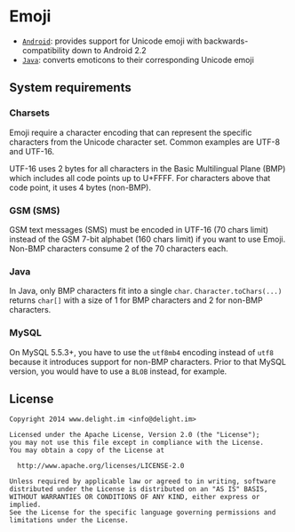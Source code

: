 # Emoji

 * [`Android`](Android/): provides support for Unicode emoji with backwards-compatibility down to Android 2.2
 * [`Java`](Java/): converts emoticons to their corresponding Unicode emoji

## System requirements

### Charsets

Emoji require a character encoding that can represent the specific characters from the Unicode character set. Common examples are UTF-8 and UTF-16.

UTF-16 uses 2 bytes for all characters in the Basic Multilingual Plane (BMP) which includes all code points up to U+FFFF. For characters above that code point, it uses 4 bytes (non-BMP).

### GSM (SMS)

GSM text messages (SMS) must be encoded in UTF-16 (70 chars limit) instead of the GSM 7-bit alphabet (160 chars limit) if you want to use Emoji. Non-BMP characters consume 2 of the 70 characters each.

### Java

In Java, only BMP characters fit into a single `char`. `Character.toChars(...)` returns `char[]` with a size of 1 for BMP characters and 2 for non-BMP characters.

### MySQL

On MySQL 5.5.3+, you have to use the `utf8mb4` encoding instead of `utf8` because it introduces support for non-BMP characters. Prior to that MySQL version, you would have to use a `BLOB` instead, for example.

## License

```
Copyright 2014 www.delight.im <info@delight.im>

Licensed under the Apache License, Version 2.0 (the "License");
you may not use this file except in compliance with the License.
You may obtain a copy of the License at

  http://www.apache.org/licenses/LICENSE-2.0

Unless required by applicable law or agreed to in writing, software
distributed under the License is distributed on an "AS IS" BASIS,
WITHOUT WARRANTIES OR CONDITIONS OF ANY KIND, either express or implied.
See the License for the specific language governing permissions and
limitations under the License.
```
